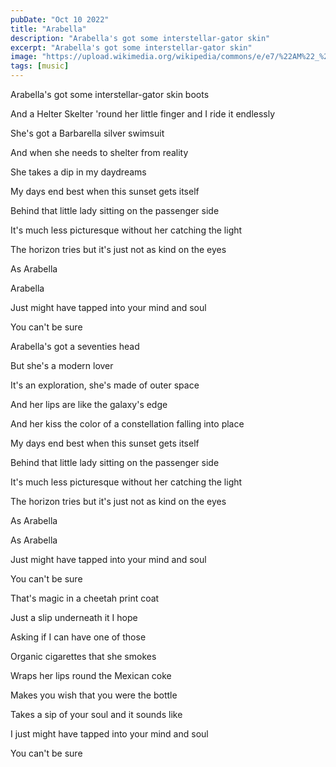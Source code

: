```yaml
---
pubDate: "Oct 10 2022"
title: "Arabella"
description: "Arabella's got some interstellar-gator skin"
excerpt: "Arabella's got some interstellar-gator skin"
image: "https://upload.wikimedia.org/wikipedia/commons/e/e7/%22AM%22_%28Arctic_Monkeys%29.jpg"
tags: [music]
---
```


Arabella's got some interstellar-gator skin boots

And a Helter Skelter 'round her little finger and I ride it endlessly

She's got a Barbarella silver swimsuit

And when she needs to shelter from reality

She takes a dip in my daydreams

My days end best when this sunset gets itself

Behind that little lady sitting on the passenger side

It's much less picturesque without her catching the light

The horizon tries but it's just not as kind on the eyes

As Arabella

Arabella

Just might have tapped into your mind and soul

You can't be sure

Arabella's got a seventies head

But she's a modern lover

It's an exploration, she's made of outer space

And her lips are like the galaxy's edge

And her kiss the color of a constellation falling into place

My days end best when this sunset gets itself

Behind that little lady sitting on the passenger side

It's much less picturesque without her catching the light

The horizon tries but it's just not as kind on the eyes

As Arabella

As Arabella

Just might have tapped into your mind and soul

You can't be sure

That's magic in a cheetah print coat

Just a slip underneath it I hope

Asking if I can have one of those

Organic cigarettes that she smokes

Wraps her lips round the Mexican coke

Makes you wish that you were the bottle

Takes a sip of your soul and it sounds like

I just might have tapped into your mind and soul

You can't be sure
